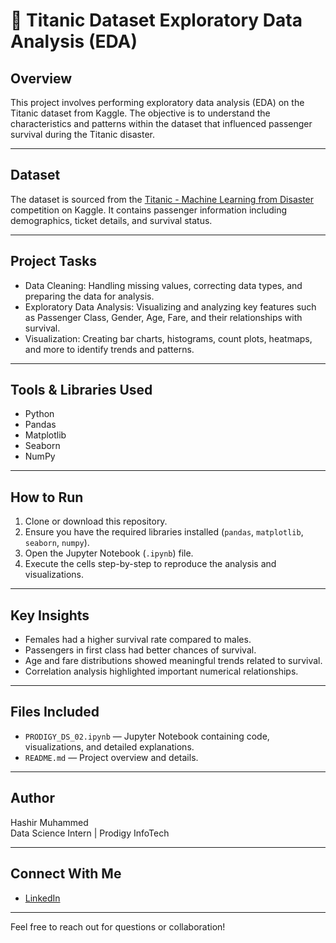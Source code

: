 # 🚢 Titanic Dataset Exploratory Data Analysis (EDA)

## Overview  
This project involves performing exploratory data analysis (EDA) on the Titanic dataset from Kaggle. The objective is to understand the characteristics and patterns within the dataset that influenced passenger survival during the Titanic disaster.

---

## Dataset  
The dataset is sourced from the [Titanic - Machine Learning from Disaster](https://www.kaggle.com/c/titanic/data) competition on Kaggle. It contains passenger information including demographics, ticket details, and survival status.

---

## Project Tasks  
- Data Cleaning: Handling missing values, correcting data types, and preparing the data for analysis.  
- Exploratory Data Analysis: Visualizing and analyzing key features such as Passenger Class, Gender, Age, Fare, and their relationships with survival.  
- Visualization: Creating bar charts, histograms, count plots, heatmaps, and more to identify trends and patterns.

---

## Tools & Libraries Used  
- Python  
- Pandas  
- Matplotlib  
- Seaborn  
- NumPy

---

## How to Run  
1. Clone or download this repository.  
2. Ensure you have the required libraries installed (`pandas`, `matplotlib`, `seaborn`, `numpy`).  
3. Open the Jupyter Notebook (`.ipynb`) file.  
4. Execute the cells step-by-step to reproduce the analysis and visualizations.

---

## Key Insights  
- Females had a higher survival rate compared to males.  
- Passengers in first class had better chances of survival.  
- Age and fare distributions showed meaningful trends related to survival.  
- Correlation analysis highlighted important numerical relationships.

---

## Files Included  
- `PRODIGY_DS_02.ipynb` — Jupyter Notebook containing code, visualizations, and detailed explanations.  
- `README.md` — Project overview and details.

---

## Author  
Hashir Muhammed  
Data Science Intern | Prodigy InfoTech

---

## Connect With Me  
- [LinkedIn](https://www.linkedin.com/in/hashir-muhammed-ba82b3282/)

---

Feel free to reach out for questions or collaboration!
